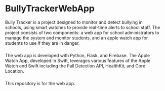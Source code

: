 #  BullyTrackerWebApp

Bully Tracker is a project designed to monitor and detect bullying in schools, using smart watches to provide real-time alerts to school staff. The project consists of two components: a web app for school administrators to manage the system and monitor students, and an apple watch app for students to use if they are in danger.
###
The web app is developed with Python, Flask, and Firebase. The Apple Watch App, developed in Swift, leverages various features of the Apple Watch and Swift including the Fall Detection API, HealthKit, and Core Location.
###
This repository is for the web app.
